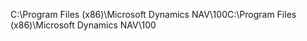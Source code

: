 <span data-ttu-id="c5b23-101">C:\\Program Files \(x86\)\\Microsoft Dynamics NAV\\100</span><span class="sxs-lookup"><span data-stu-id="c5b23-101">C:\\Program Files \(x86\)\\Microsoft Dynamics NAV\\100</span></span>